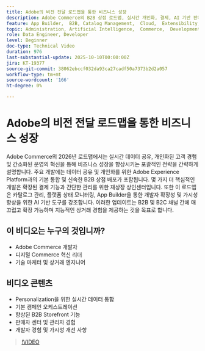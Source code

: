 ```yaml
---
title: Adobe의 비전 전달 로드맵을 통한 비즈니스 성장
description: Adobe Commerce의 B2B 상점 로드맵, 실시간 개인화, 결제, AI 기반 판매자 및 개발자 경험을 살펴보십시오.
feature: App Builder,  B2B, Catalog Management,  Cloud,  Extensibility, Observability, Payments, Personalization, Storefront, Saas
topic: Administration, Artificial Intelligence,  Commerce,  Development, Headless,  Performance, Personalization, Security
role: Data Engineer, Developer
level: Beginner
doc-type: Technical Video
duration: 976
last-substantial-update: 2025-10-10T00:00:00Z
jira: KT-19377
source-git-commit: 38062ebccf032da93ca27cadf50a7373b2d2a057
workflow-type: tm+mt
source-wordcount: '166'
ht-degree: 0%

---
```



# Adobe의 비전 전달 로드맵을 통한 비즈니스 성장

Adobe Commerce의 2026년 로드맵에서는 실시간 데이터 공유, 개인화된 고객 경험 및 간소화된 운영의 혁신을 통해 비즈니스 성장을 향상시키는 포괄적인 전략을 간략하게 설명합니다. 주요 개발에는 데이터 공유 및 개인화를 위한 Adobe Experience Platform과의 기본 통합 및 신속한 B2B 상점 배포가 포함됩니다. 몇 가지 더 핵심적인 개발은 확장된 결제 기능과 간단한 관리를 위한 재상장 상인센터입니다. 또한 이 로드맵은 카탈로그 관리, 플랫폼 상태 모니터링, App Builder을 통한 개발자 확장성 및 가시성 향상을 위한 AI 기반 도구를 강조합니다. 이러한 업데이트는 B2B 및 B2C 채널 간에 매끄럽고 확장 가능하며 지능적인 상거래 경험을 제공하는 것을 목표로 합니다.

## 이 비디오는 누구의 것입니까?

* Adobe Commerce 개발자
* 디지털 Commerce 혁신 리더
* 기술 마케터 및 상거래 엔지니어

## 비디오 콘텐츠

* Personalization을 위한 실시간 데이터 통합
* 기본 캠페인 오케스트레이션
* 향상된 B2B Storefront 기능
* 판매자 센터 및 관리자 경험
* 개발자 경험 및 가시성 개선 사항

>[!VIDEO](https://video.tv.adobe.com/v/3475713/?learn=on&enablevpops&captions=kor)